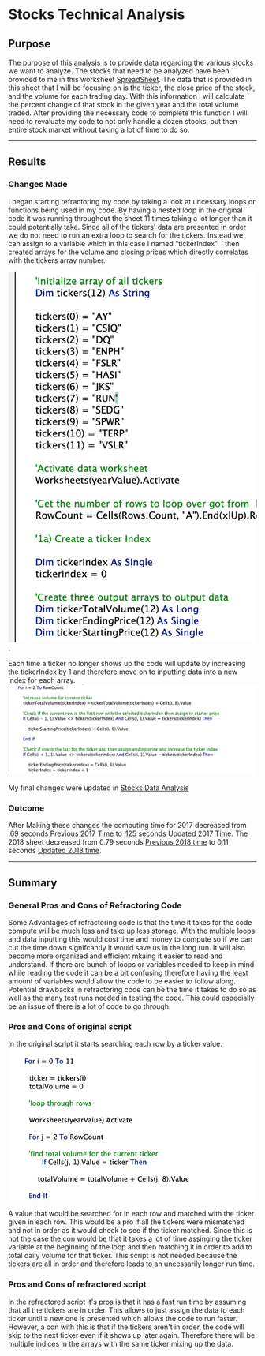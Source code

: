 # Stocks Technical Analysis

## Purpose

The purpose of this analysis is to provide data regarding the various stocks we want to analyze. The stocks that need to be analyzed have been provided to me in
this worksheet [SpreadSheet](https://github.com/evanbruno617/stocks-analysis/blob/main/green_stocks.xlsm). The data that is provided in this sheet that I will be focusing on is the ticker, the close price of the stock, and the volume for each trading day. With this information I will calculate the percent change of that stock in the given year and the total volume traded. After providing the necessary code to complete this function I will need to revaluate my code to not only handle a dozen stocks, but then entire stock market without taking a lot of time to do so. 
  
---

## Results

### Changes Made
 I began starting refractoring my code by taking a look at uncessary loops or functions being used in my code. By having a nested loop in the original code it was running throughout the sheet 11 times taking a lot longer than it could potentially take. Since all of the tickers' data are presented in order we do not need to run an extra loop to search for the tickers. Instead we can assign to a variable which in this case I named "tickerIndex". I then created arrays for the volume and closing prices which directly correlates with the tickers array number. 

 ![Ticker and Array Variables](https://raw.githubusercontent.com/evanbruno617/stocks-analysis/main/Resources/Ticker_Arrays_Code.png). 

Each time a ticker no longer shows up the code will update by increasing the tickerIndex by 1 and therefore move on to inputting data into a new index for each array. ![Loop Coding](https://raw.githubusercontent.com/evanbruno617/stocks-analysis/main/Resources/Volume_Price_code.png) 

My final changes were updated in [Stocks Data Analysis](https://github.com/evanbruno617/stocks-analysis/blob/main/VBA_CHallenge.xlsm)

### Outcome

After Making these changes the computing time for 2017 decreased from .69 seconds [Previous 2017 Time](https://raw.githubusercontent.com/evanbruno617/stocks-analysis/main/Resources/VBA_Challenge_2017_Before.png) to .125 seconds [Updated 2017 Time](https://raw.githubusercontent.com/evanbruno617/stocks-analysis/main/Resources/VBA_Challenge_2017.png). The 2018 sheet decreased from 0.79 seconds [Previous 2018 time](https://github.com/evanbruno617/stocks-analysis/blob/main/Resources/VBA_Challenge_2018_Before.png) to 0.11 seconds [Updated 2018 time](https://github.com/evanbruno617/stocks-analysis/blob/main/Resources/VBA_Challenge_2018.png). 

---

## Summary

### General Pros and Cons of Refractoring Code
Some Advantages of refractoring code is that the time it takes for the code compute will be much less and take up less storage. With the multiple loops and data inputting this would cost time and money to compute so if we can cut the time down signifcantly it would save us in the long run. It will also become more organized and efficient mkaing it easier to read and understand. If there are bunch of loops or variables needed to keep in mind while reading the code it can be a bit confusing therefore having the least amount of variables would allow the code to be easier to follow along. Potential drawbacks in refractoring code can be the time it takes to do so as well as the many test runs needed in testing the code. This could especially be an issue of there is a lot of code to go through. 

### Pros and Cons of original script
In the original script it starts searching each row by a ticker value. ![Original Code](https://raw.githubusercontent.com/evanbruno617/stocks-analysis/main/Resources/original_loop_code.png)

A value that would be searched for in each row and matched with the ticker given in each row. This would be a pro if all the tickers were mismatched and not in order as it would check to see if the ticker matched. Since this is not the case the con would be that it takes a lot of time assinging the ticker variable at the beginning of the loop and then matching it in order to add to total daily volume for that ticker. This script is not needed because the tickers are all in order and therefore leads to an uncessarily longer run time.

### Pros and Cons of refractored script
In the refractored script it's pros is that it has a fast run time by assuming that all the tickers are in order. This allows to just assign the data to each ticker until a new one is presented which allows the code to run faster. However, a con with this is that if the tickers aren't in order, the code will skip to the next ticker even if it shows up later again. Therefore there will be multiple indices in the arrays with the same ticker mixing up the data. 



